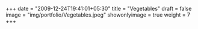 +++
date = "2009-12-24T19:41:01+05:30"
title = "Vegetables"
draft = false
image = "img/portfolio/Vegetables.jpeg"
showonlyimage = true
weight = 7
+++
